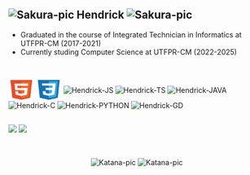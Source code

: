 ##  <img alt="Sakura-pic" src="https://media.giphy.com/media/Cst1R6D1yqXI45bz7t/giphy.gif" width="25" heigth="25"> Hendrick <img alt="Sakura-pic" src="https://media.giphy.com/media/Cst1R6D1yqXI45bz7t/giphy.gif" width="25" heigth="25">

 -  Graduated in the course of Integrated Technician in Informatics at UTFPR-CM (2017-2021)
 -  Currently studing Computer Science at UTFPR-CM (2022-2025)



  
##
  
<div style="display: inline_block" ><br>
  <img align="center" alt="Hendrick-HTML" height="40" width="50" src="https://raw.githubusercontent.com/devicons/devicon/master/icons/html5/html5-original.svg">
  <img align="center" alt="Hendrick-CSS" height="40" width="50" src="https://raw.githubusercontent.com/devicons/devicon/master/icons/css3/css3-original.svg">
  <img align="center" alt="Hendrick-JS" height="40" width="50" src="https://cdn.jsdelivr.net/gh/devicons/devicon/icons/javascript/javascript-original.svg">
  <img align="center" alt="Hendrick-TS" height="40" width="50" src="https://cdn.jsdelivr.net/gh/devicons/devicon/icons/typescript/typescript-original.svg">
  <img align="center" alt="Hendrick-JAVA" height="40" width="50" src="https://cdn.jsdelivr.net/gh/devicons/devicon/icons/java/java-original.svg">
  <img align="center" alt="Hendrick-C" height="40" width="50" src="https://cdn.jsdelivr.net/gh/devicons/devicon/icons/c/c-original.svg">
  <img align="center" alt="Hendrick-PYTHON" height="40" width="50" src="https://cdn.jsdelivr.net/gh/devicons/devicon/icons/python/python-original.svg">
  <img align="center" alt="Hendrick-GD" height="40" width="50" src="https://cdn.jsdelivr.net/gh/devicons/devicon/icons/godot/godot-original.svg" />
</div>
  
  
##
  
<div>
  <a href="https://instagram.com/hendrick.fs" target="_blank"><img src="https://img.shields.io/badge/-Instagram-%23E4405F?style=for-the-badge&logo=instagram&logoColor=white" target="_blank"></a>
  <a href = "mailto:hendrickfel@gmail.com"><img src="https://img.shields.io/badge/-Gmail-%23333?style=for-the-badge&logo=gmail&logoColor=white" target="_blank"></a>
</div>
  
##
  
<div style="display: inline_block" align="center" ><br>
 <img alt="Katana-pic" src="https://media.giphy.com/media/D6aoDE0OSYiYojubBW/giphy.gif" width="140" heigth="150"> 
 <img alt="Katana-pic" src="https://media.giphy.com/media/D6aoDE0OSYiYojubBW/giphy.gif" width="140" heigth="150"> 
</div>
